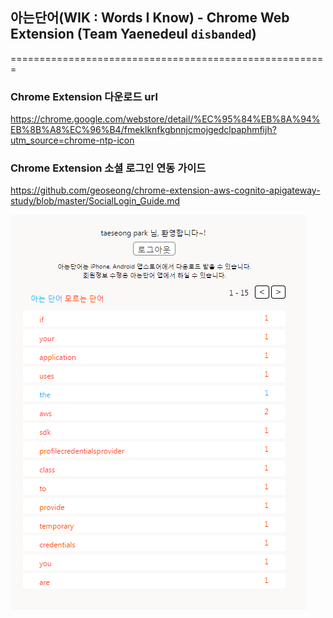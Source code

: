 ## 아는단어(WIK : Words I Know) - Chrome Web Extension (Team Yaenedeul `disbanded`)
=======================================================

### Chrome Extension 다운로드 url
https://chrome.google.com/webstore/detail/%EC%95%84%EB%8A%94%EB%8B%A8%EC%96%B4/fmeklknfkgbnnjcmojgedclpaphmfijh?utm_source=chrome-ntp-icon

### Chrome Extension 소셜 로그인 연동 가이드
https://github.com/geoseong/chrome-extension-aws-cognito-apigateway-study/blob/master/SocialLogin_Guide.md

![구성UI화면](preview/wik_ui_170527.png) 
